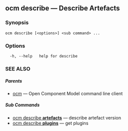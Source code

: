 ## ocm describe &mdash; Describe Artefacts

### Synopsis

```
ocm describe [<options>] <sub command> ...
```

### Options

```
  -h, --help   help for describe
```

### SEE ALSO

##### Parents

* [ocm](ocm.md)	 &mdash; Open Component Model command line client


##### Sub Commands

* [ocm describe <b>artefacts</b>](ocm_describe_artefacts.md)	 &mdash; describe artefact version
* [ocm describe <b>plugins</b>](ocm_describe_plugins.md)	 &mdash; get plugins

